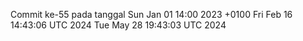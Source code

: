 Commit ke-55 pada tanggal Sun Jan 01 14:00 2023 +0100
Fri Feb 16 14:43:06 UTC 2024
Tue May 28 19:43:03 UTC 2024
